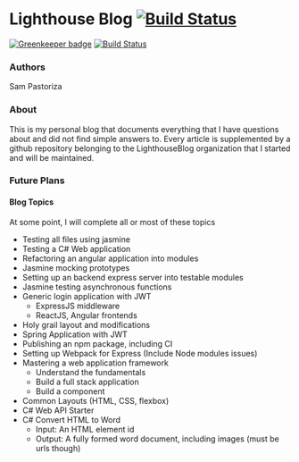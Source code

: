 # Lighthouse Blog [![Build Status](https://travis-ci.org/LighthouseBlog/Blog.svg?branch=master)](https://travis-ci.org/LighthouseBlog/Blog)

[![Greenkeeper badge](https://badges.greenkeeper.io/LighthouseBlog/Blog.svg)](https://greenkeeper.io/) [![Build Status](https://travis-ci.org/LighthouseBlog/Blog.svg?branch=master)](https://travis-ci.org/LighthouseBlog/Blog)

### Authors
Sam Pastoriza

### About
This is my personal blog that documents everything that I have questions about and did not find simple answers to. Every article is supplemented by a github repository belonging to the LighthouseBlog organization that I started and will be maintained.

### Future Plans

#### Blog Topics
At some point, I will complete all or most of these topics
* Testing all files using jasmine
* Testing a C# Web application
* Refactoring an angular application into modules
* Jasmine mocking prototypes
* Setting up an backend express server into testable modules
* Jasmine testing asynchronous functions
* Generic login application with JWT
    * ExpressJS middleware
    * ReactJS, Angular frontends
* Holy grail layout and modifications
* Spring Application with JWT
* Publishing an npm package, including CI
* Setting up Webpack for Express (Include Node modules issues)
* Mastering a web application framework
    * Understand the fundamentals
    * Build a full stack application
    * Build a component
* Common Layouts (HTML, CSS, flexbox)
* C# Web API Starter
* C# Convert HTML to Word
    * Input: An HTML element id
    * Output: A fully formed word document, including images (must be urls though)
